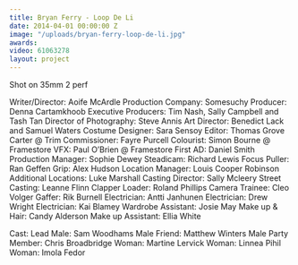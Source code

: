 ```yaml
---
title: Bryan Ferry - Loop De Li
date: 2014-04-01 00:00:00 Z
image: "/uploads/bryan-ferry-loop-de-li.jpg"
awards: 
video: 61063278
layout: project
---
```


Shot on 35mm 2 perf

Writer/Director: Aoife McArdle
Production Company: Somesuchy
Producer: Denna Cartamkhoob
Executive Producers: Tim Nash, Sally Campbell and Tash Tan
Director of Photography: Steve Annis
Art Director: Benedict Lack and Samuel Waters
Costume Designer: Sara Sensoy
Editor: Thomas Grove Carter @ Trim
Commissioner: Fayre Purcell
Colourist: Simon Bourne @ Framestore
VFX: Paul O’Brien @ Framestore
First AD: Daniel Smith
Production Manager: Sophie Dewey
Steadicam: Richard Lewis
Focus Puller: Ran Geffen
Grip: Alex Hudson
Location Manager: Louis Cooper Robinson
Additional Locations: Luke Marshall
Casting Director: Sally Mcleery
Street Casting: Leanne Flinn
Clapper Loader: Roland Phillips
Camera Trainee: Cleo Volger
Gaffer: Rik Burnell
Electrician: Antti Janhunen
Electrician: Drew Wright
Electrician: Kai Blamey
Wardrobe Assistant: Josie May
Make up & Hair: Candy Alderson
Make up Assistant: Ellia White

Cast:
Lead Male: Sam Woodhams 
Male Friend: Matthew Winters
Male Party Member: Chris Broadbridge
Woman: Martine Lervick
Woman: Linnea Pihil
Woman: Imola Fedor